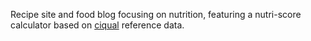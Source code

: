 Recipe site and food blog focusing on nutrition, featuring a nutri-score calculator based on [ciqual](https://ciqual.anses.fr/#/cms/telechargement/node/20) reference data.
